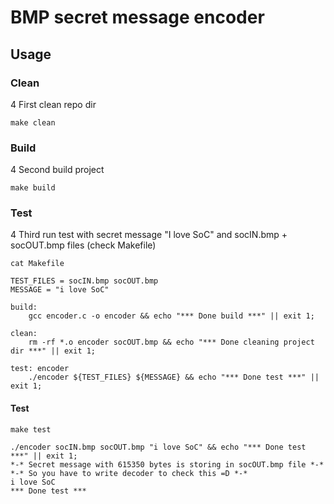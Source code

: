 # BMP secret message encoder

## Usage
### Clean
4 First clean repo dir
```
make clean
```
### Build
4 Second build project
```
make build
```
### Test
4 Third run test with secret message "I love SoC" and socIN.bmp + socOUT.bmp files (check Makefile)
```
cat Makefile

TEST_FILES = socIN.bmp socOUT.bmp
MESSAGE = "i love SoC"

build:
	gcc encoder.c -o encoder && echo "*** Done build ***" || exit 1;

clean: 
	rm -rf *.o encoder socOUT.bmp && echo "*** Done cleaning project dir ***" || exit 1;

test: encoder
	./encoder ${TEST_FILES} ${MESSAGE} && echo "*** Done test ***" || exit 1;
```
#### Test
```
make test

./encoder socIN.bmp socOUT.bmp "i love SoC" && echo "*** Done test ***" || exit 1;
*-* Secret message with 615350 bytes is storing in socOUT.bmp file *-*
*-* So you have to write decoder to check this =D *-*
i love SoC
*** Done test ***
```




